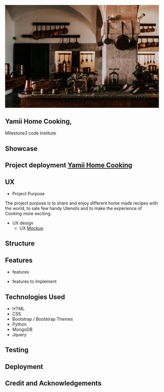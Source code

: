 <img src="static/img/oleksandr-kurchev-9gtiGV76NnM-unsplash.jpg">

## Yamii Home Cooking,

Milestone3 code Institute

## Showcase

## Project deployment [Yamii Home Cooking](https://yamii-home-cooking.herokuapp.com/)



## UX

* Project Purpose

The project purpose is to share and enjoy different home made recipes with the world, to sale few handy Utensils and to make the experience of Cooking more exciting.

* UX design
    - UX  [Mockup](/static/img/UX/IMG_0676.png)
  

## Structure

## Features

* features

* features to Implement

## Technologies Used

* HTML
* CSS
* Bootstrap / Bootstrap Themes
* Python
* MongoDB
* Jquery

## Testing

## Deployment

## Credit and Acknowledgements


